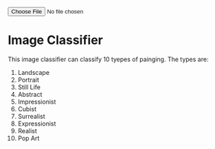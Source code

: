 
 <title>Painting Classifier</title>

<input id="photo" type="file">
<div id="results"></div>
<script>
    async function loaded(reader) {   
    const response = await fetch("https://nifulislam-painting-classification.hf.space/run/predict", {
        method: "POST", headers: { "Content-Type": "application/json" },
        body: JSON.stringify({data: [reader.result]})});
    const json = await response.json();
    const label = json['data'][0]['label'];
    results.innerHTML = `<br/> <img src = "${reader.result}" width="500"> <p>${label}</p>`;
    }
    function read() {
        const reader = new FileReader();
        reader.addEventListener('load', () => loaded(reader))
        reader.readAsDataURL(photo.files[0]);
    }
    photo.addEventListener('input', read);
</script>


# Image Classifier
This image classifier can classify 10 tyepes of painging. The types are: <br>
1. Landscape
2. Portrait
3. Still Life
4. Abstract
5. Impressionist
6. Cubist
7. Surrealist
8. Expressionist
9. Realist
10. Pop Art
